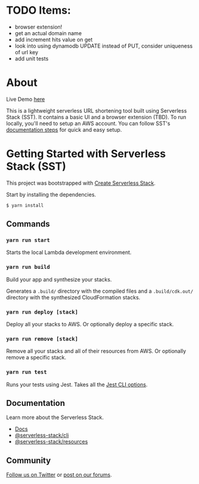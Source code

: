 # TODO Items:
* browser extension!
* get an actual domain name
* add increment hits value on get
* look into using dynamodb UPDATE instead of PUT, consider uniqueness of url key
* add unit tests

# About
Live Demo [here](https://d1qtsqclhva8c3.cloudfront.net/)

This is a lightweight serverless URL shortening tool built using Serverless Stack (SST). It contains a basic UI and a browser extension (TBD).
To run locally, you'll need to setup an AWS account. You can follow SST's [documentation steps](https://serverless-stack.com/chapters/create-an-aws-account.html) for quick and easy setup.

# Getting Started with Serverless Stack (SST)

This project was bootstrapped with [Create Serverless Stack](https://docs.serverless-stack.com/packages/create-serverless-stack).

Start by installing the dependencies.

```bash
$ yarn install
```

## Commands

### `yarn run start`

Starts the local Lambda development environment.

### `yarn run build`

Build your app and synthesize your stacks.

Generates a `.build/` directory with the compiled files and a `.build/cdk.out/` directory with the synthesized CloudFormation stacks.

### `yarn run deploy [stack]`

Deploy all your stacks to AWS. Or optionally deploy a specific stack.

### `yarn run remove [stack]`

Remove all your stacks and all of their resources from AWS. Or optionally remove a specific stack.

### `yarn run test`

Runs your tests using Jest. Takes all the [Jest CLI options](https://jestjs.io/docs/en/cli).

## Documentation

Learn more about the Serverless Stack.

- [Docs](https://docs.serverless-stack.com)
- [@serverless-stack/cli](https://docs.serverless-stack.com/packages/cli)
- [@serverless-stack/resources](https://docs.serverless-stack.com/packages/resources)

## Community

[Follow us on Twitter](https://twitter.com/ServerlessStack) or [post on our forums](https://discourse.serverless-stack.com).
